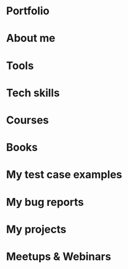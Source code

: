 # Portfolio
# About me
# Tools
# Tech skills
# Courses
# Books
# My test case examples
# My bug reports
# My projects
# Meetups & Webinars
